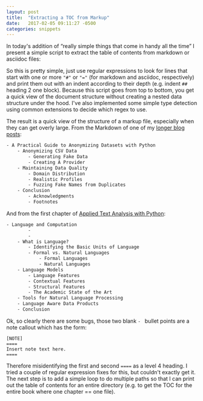 ```yaml
---
layout: post
title:  "Extracting a TOC from Markup"
date:   2017-02-05 09:11:27 -0500
categories: snippets
---
```


In today's addition of &ldquo;really simple things that come in handy all the time&rdquo; I present a simple script to extract the table of contents from markdown or asciidoc files:

<script src="https://gist.github.com/bbengfort/6ab36e0f518fe3e0f92bce6f53bdd80f.js"></script>

So this is pretty simple, just use regular expressions to look for lines that start with one or more `"#"` or `"="` (for markdown and asciidoc, respectively) and print them out with an indent according to their depth (e.g. indent `##` heading 2 one block). Because this script goes from top to bottom, you get a quick view of the document structure without creating a nested data structure under the hood. I've also implemented some simple type detection using common extensions to decide which regex to use.

The result is a quick view of the structure of a markup file, especially when they can get overly large. From the Markdown of one of my [longer blog posts](http://blog.districtdatalabs.com/a-practical-guide-to-anonymizing-datasets-with-python-faker):

```txt
- A Practical Guide to Anonymizing Datasets with Python
    - Anonymizing CSV Data
        - Generating Fake Data
        - Creating A Provider
    - Maintaining Data Quality
        - Domain Distribution
        - Realistic Profiles
        - Fuzzing Fake Names from Duplicates
    - Conclusion
        - Acknowledgments
        - Footnotes
```

And from the first chapter of [Applied Text Analysis with Python](http://shop.oreilly.com/product/0636920052555.do):

```txt
- Language and Computation
        -
        -
    - What is Language?
        - Identifying the Basic Units of Language
        - Formal vs. Natural Languages
            - Formal Languages
            - Natural Languages
    - Language Models
        - Language Features
        - Contextual Features
        - Structural Features
        - The Academic State of the Art
    - Tools for Natural Language Processing
    - Language Aware Data Products
    - Conclusion
```

Ok, so clearly there are some bugs, those two blank `- ` bullet points are a note callout which has the form:

```asciidoc
[NOTE]
====
Insert note text here.
====
```

Therefore misidentifying the first and second `====` as a level 4 heading. I tried a couple of regular expression fixes for this, but couldn't exactly get it. The next step is to add a simple loop to do multiple paths so that I can print out the table of contents for an entire directory (e.g. to get the TOC for the entire book where one chapter == one file).
